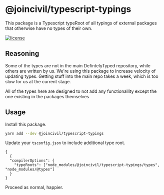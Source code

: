 # @joincivil/typescript-typings

This package is a Typescript typeRoot of all typings of external packages that otherwise have no types of their own.

[![license](https://img.shields.io/badge/license-Apache%20v2.0-green.svg)](./LICENSE)

## Reasoning

Some of the types are not in the main DefintelyTyped repository, while others are written by us.
We're using this package to increase velocity of updating types. Getting stuff into the main repo takes a week,
which is too slow for us at the current stage.

All of the types here are designed to not add any functionallity except the one existing in the packages themselves

## Usage

Install this package.

```bash
yarn add --dev @joincivil/typescript-typings
```

Update your `tsconfig.json` to include additional type root.

```
{
  {
  "compilerOptions": {
    "typeRoots": ["node_modules/@joincivil/typescript-typings/types", "node_modules/@types"]
  }
}
```

Proceed as normal, happier.
